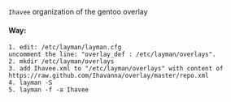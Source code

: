 `Ihavee` organization of the gentoo overlay

#### Way:

    1. edit: /etc/layman/layman.cfg
    uncomment the line: "overlay_def : /etc/layman/overlays".
    2. mkdir /etc/layman/overlays
    3. add Ihavee.xml to "/etc/layman/overlays" with content of https://raw.github.com/Ihavanna/overlay/master/repo.xml
    4. layman -S
    5. layman -f -a Ihavee
